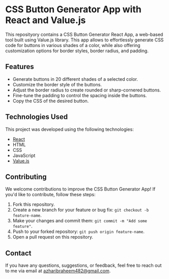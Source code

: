 # CSS Button Generator App with React and Value.js


This reposityory contains a CSS Button Generator React App, a web-based tool built using Value.js library. This app allows to effortlessly generate CSS code for buttons in various shades of a color, while also offering customization options for border styles, border radius, and padding.

## Features

- Generate buttons in 20 different shades of a selected color.
- Customize the border style of the buttons.
- Adjust the border radius to create rounded or sharp-cornered buttons.
- Fine-tune the padding to control the spacing inside the buttons.
- Copy the CSS of the desired button.

## Technologies Used

This project was developed using the following technologies:

- [React](https://reactjs.org/)
- HTML
- CSS
- JavaScript
- [Value.js](https://noeldelgado.github.io/values.js/)



## Contributing

We welcome contributions to improve the CSS Button Generator App! If you'd like to contribute, follow these steps:

1. Fork this repository.
2. Create a new branch for your feature or bug fix: `git checkout -b feature-name`.
3. Make your changes and commit them: `git commit -m "Add some feature"`.
4. Push to your forked repository: `git push origin feature-name`.
5. Open a pull request on this repository.

## Contact

If you have any questions, suggestions, or feedback, feel free to reach out to me via email at [azharibraheem482@gmail.com](mailto:your@email.com).